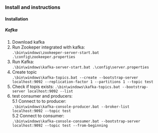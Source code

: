 ### Install and instructions
#### Installation
##### Kafka
1. Download kafka
2. Run Zookeper integrated with kafka: <br>
    `.\bin\windows\zookeeper-server-start.bat .\config\zookeeper.properties`
3. Run Kafka: <br>
    `.\bin\windows\kafka-server-start.bat .\config\server.properties`
4. Create topic <br>
    `.\bin\windows\kafka-topics.bat --create --bootstrap-server localhost:9092 --replication-factor 1 --partitions 1 --topic test`
5. Check if topis exists:
    `.\bin\windows\kafka-topics.bat --bootstrap-server localhost:9092 --list`
5. test consumer and producers:<br>
    5.1 Connect to to producer:<br>
    `.\bin\windows\kafka-console-producer.bat --broker-list localhost:9092 --topic test` <br>
    5.2 Connect to consumer: <br>
    `.\bin\windows\kafka-console-consumer.bat --bootstrap-server localhost:9092 --topic test --from-beginning`






